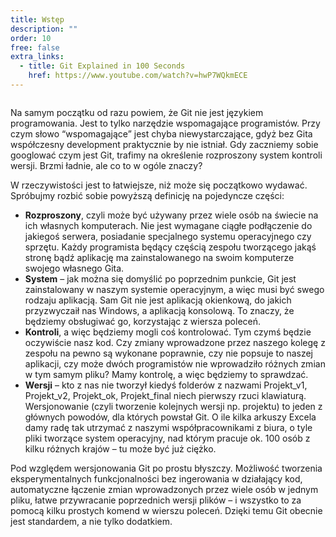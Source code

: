 ```yaml
---
title: Wstęp
description: ""
order: 10
free: false
extra_links:
  - title: Git Explained in 100 Seconds
    href: https://www.youtube.com/watch?v=hwP7WQkmECE
---
```


<img src="/kurs/git-github/img/git/gitlogo.png" alt="" />

Na samym początku od razu powiem, że Git nie jest językiem programowania. Jest to tylko narzędzie wspomagające programistów. Przy czym słowo “wspomagające” jest chyba niewystarczające, gdyż bez Gita współczesny development praktycznie by nie istniał. Gdy zaczniemy sobie googlować czym jest Git, trafimy na określenie rozproszony system kontroli wersji. Brzmi ładnie, ale co to w ogóle znaczy?

W rzeczywistości jest to łatwiejsze, niż może się początkowo wydawać. Spróbujmy rozbić sobie powyższą definicję na pojedyncze części:

- **Rozproszony**, czyli może być używany przez wiele osób na świecie na ich własnych komputerach. Nie jest wymagane ciągłe podłączenie do jakiegoś serwera, posiadanie specjalnego systemu operacyjnego czy sprzętu. Każdy programista będący częścią zespołu tworzącego jakąś stronę bądź aplikację ma zainstalowanego na swoim komputerze swojego własnego Gita.
- **System** – jak można się domyślić po poprzednim punkcie, Git jest zainstalowany w naszym systemie operacyjnym, a więc musi być swego rodzaju aplikacją. Sam Git nie jest aplikacją okienkową, do jakich przyzwyczaił nas Windows, a aplikacją konsolową. To znaczy, że będziemy obsługiwać go, korzystając z wiersza poleceń.
- **Kontroli**, a więc będziemy mogli coś kontrolować. Tym czymś będzie oczywiście nasz kod. Czy zmiany wprowadzone przez naszego kolegę z zespołu na pewno są wykonane poprawnie, czy nie popsuje to naszej aplikacji, czy może dwóch programistów nie wprowadziło różnych zmian w tym samym pliku? Mamy kontrolę, a więc będziemy to sprawdzać.
- **Wersji** – kto z nas nie tworzył kiedyś folderów z nazwami Projekt_v1, Projekt_v2, Projekt_ok, Projekt_final niech pierwszy rzuci klawiaturą. Wersjonowanie (czyli tworzenie kolejnych wersji np. projektu) to jeden z głównych powodów, dla których powstał Git. O ile kilka arkuszy Excela damy radę tak utrzymać z naszymi współpracownikami z biura, o tyle pliki tworzące system operacyjny, nad którym pracuje ok. 100 osób z kilku różnych krajów – tu może być już ciężko.

Pod względem wersjonowania Git po prostu błyszczy. Możliwość tworzenia eksperymentalnych funkcjonalności bez ingerowania w działający kod, automatyczne łączenie zmian wprowadzonych przez wiele osób w jednym pliku, łatwe przywracanie poprzednich wersji plików – i wszystko to za pomocą kilku prostych komend w wierszu poleceń. Dzięki temu Git obecnie jest standardem, a nie tylko dodatkiem.
